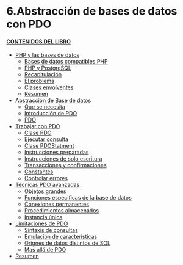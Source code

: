 # 6.Abstracción de bases de datos con PDO

#### [CONTENIDOS DEL LIBRO](https://github.com/JBV-CODES/Pro-PHP-6)
- [PHP y las bases de datos]()
  - [Bases de datos compatibles PHP]()
  - [PHP y PostgreSQL]()
  - [Recapitulación]()
  - [El problema]()
  - [Clases envolventes]()
  - [Resumen]()
- [Abstracción de Base de datos]()
   - [Que se necesita]()
   - [Introducción de PDO]()
   - [PDO]()
- [Trabajar con PDO]()
    - [Clase PDO]()
    - [Ejecutar consulta]()
    - [Clase PDOStatment]()
    - [Instrucciones preparadas]()
    - [Instrucciones de solo escritura]()
    - [Transacciones y confirmaciones]()
    - [Constantes]()
    - [Controlar errores]()
- [Técnicas PDO avanzadas]()
    - [Objetos grandes]()
    - [Funciones especificas de la base de datos]()
    - [Conexiones permanentes]()
    - [Procedimientos almacenados]()
    - [Instancia única]()
- [Limitaciones de PDO]() 
    - [Sintaxis de consultas]()
    - [Emulación de características]()
    - [Orignes de datos distintos de SQL]()
    - [Mas allá de PDO]()
- [Resumen]()
